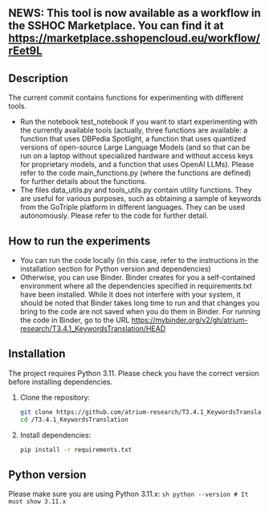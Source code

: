 ## NEWS: This tool is now available as a workflow in the SSHOC Marketplace. You can find it at https://marketplace.sshopencloud.eu/workflow/rEet9L



## Description

The current commit contains functions for experimenting with different tools.

- Run the notebook test_notebook if you want to start experimenting with the currently available tools (actually, three functions are available: a function that uses DBPedia Spotlight, a function that uses quantized versions of open-source Large Language Models (and so that can be run on a laptop without specialized hardware and without access keys for proprietary models, and a function that uses OpenAI LLMs). Please refer to the code main_functions.py (where the functions are defined) for further details about the functions.
- The files data_utils.py and tools_utils.py contain utility functions. They are useful for various purposes, such as obtaining a sample
of keywords from the GoTriple platform in different languages. They can be used autonomously. Please refer to the code for further detail.

## How to run the experiments

- You can run the code locally (in this case, refer to the instructions in the installation section for Python version and dependencies)
- Otherwise, you can use Binder. Binder creates for you a self-contained environment where all the dependencies specified in requirements.txt have been installed. While it does not interfere with your system, it should be noted that Binder takes long time to run and that 
changes you bring to the code are not saved when you do them in Binder. 
For running the code in Binder, go to the URL https://mybinder.org/v2/gh/atrium-research/T3.4.1_KeywordsTranslation/HEAD


## Installation

The project requires Python 3.11. Please check you have the correct version before installing dependencies.


1. Clone the repository:
    ```sh
    git clone https://github.com/atrium-research/T3.4.1_KeywordsTranslation
    cd /T3.4.1_KeywordsTranslation
    ```

2. Install dependencies:
    ```sh
    pip install -r requirements.txt
    ```

## Python version

Please make sure you are using Python 3.11.x:
    ```sh
    python --version
    # It must show 3.11.x
    ```
